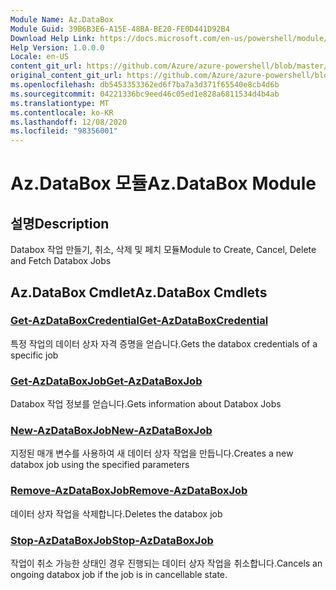```yaml
---
Module Name: Az.DataBox
Module Guid: 39B6B3E6-A15E-48BA-BE20-FE0D441D92B4
Download Help Link: https://docs.microsoft.com/en-us/powershell/module/az.databox
Help Version: 1.0.0.0
Locale: en-US
content_git_url: https://github.com/Azure/azure-powershell/blob/master/src/DataBox/DataBox/help/Az.DataBox.md
original_content_git_url: https://github.com/Azure/azure-powershell/blob/master/src/DataBox/DataBox/help/Az.DataBox.md
ms.openlocfilehash: db5453353362ed6f7ba7a3d371f65540e8cb4d6b
ms.sourcegitcommit: 04221336bc9eed46c05ed1e828a6811534d4b4ab
ms.translationtype: MT
ms.contentlocale: ko-KR
ms.lasthandoff: 12/08/2020
ms.locfileid: "98356001"
---
```

# <span data-ttu-id="03660-101">Az.DataBox 모듈</span><span class="sxs-lookup"><span data-stu-id="03660-101">Az.DataBox Module</span></span>
## <span data-ttu-id="03660-102">설명</span><span class="sxs-lookup"><span data-stu-id="03660-102">Description</span></span>
<span data-ttu-id="03660-103">Databox 작업 만들기, 취소, 삭제 및 페치 모듈</span><span class="sxs-lookup"><span data-stu-id="03660-103">Module to Create, Cancel, Delete and Fetch Databox Jobs</span></span>

## <span data-ttu-id="03660-104">Az.DataBox Cmdlet</span><span class="sxs-lookup"><span data-stu-id="03660-104">Az.DataBox Cmdlets</span></span>
### [<span data-ttu-id="03660-105">Get-AzDataBoxCredential</span><span class="sxs-lookup"><span data-stu-id="03660-105">Get-AzDataBoxCredential</span></span>](Get-AzDataBoxCredential.md)
<span data-ttu-id="03660-106">특정 작업의 데이터 상자 자격 증명을 얻습니다.</span><span class="sxs-lookup"><span data-stu-id="03660-106">Gets the databox credentials of a specific job</span></span>

### [<span data-ttu-id="03660-107">Get-AzDataBoxJob</span><span class="sxs-lookup"><span data-stu-id="03660-107">Get-AzDataBoxJob</span></span>](Get-AzDataBoxJob.md)
<span data-ttu-id="03660-108">Databox 작업 정보를 얻습니다.</span><span class="sxs-lookup"><span data-stu-id="03660-108">Gets information about Databox Jobs</span></span>

### [<span data-ttu-id="03660-109">New-AzDataBoxJob</span><span class="sxs-lookup"><span data-stu-id="03660-109">New-AzDataBoxJob</span></span>](New-AzDataBoxJob.md)
<span data-ttu-id="03660-110">지정된 매개 변수를 사용하여 새 데이터 상자 작업을 만듭니다.</span><span class="sxs-lookup"><span data-stu-id="03660-110">Creates a new databox job using the specified parameters</span></span>

### [<span data-ttu-id="03660-111">Remove-AzDataBoxJob</span><span class="sxs-lookup"><span data-stu-id="03660-111">Remove-AzDataBoxJob</span></span>](Remove-AzDataBoxJob.md)
<span data-ttu-id="03660-112">데이터 상자 작업을 삭제합니다.</span><span class="sxs-lookup"><span data-stu-id="03660-112">Deletes the databox job</span></span>

### [<span data-ttu-id="03660-113">Stop-AzDataBoxJob</span><span class="sxs-lookup"><span data-stu-id="03660-113">Stop-AzDataBoxJob</span></span>](Stop-AzDataBoxJob.md)
<span data-ttu-id="03660-114">작업이 취소 가능한 상태인 경우 진행되는 데이터 상자 작업을 취소합니다.</span><span class="sxs-lookup"><span data-stu-id="03660-114">Cancels an ongoing databox job if the job is in cancellable state.</span></span>

